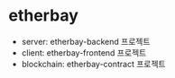 # etherbay

- server: etherbay-backend 프로젝트
- client: etherbay-frontend 프로젝트
- blockchain: etherbay-contract 프로젝트

